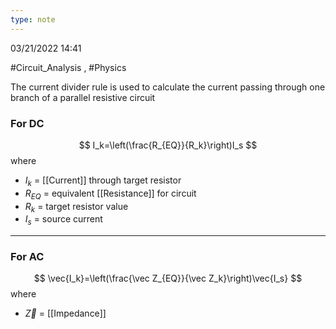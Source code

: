 ```yaml
---
type: note
---
```

03/21/2022 14:41

  #Circuit_Analysis , #Physics 

The current divider rule is used to calculate the current passing through one branch of a parallel resistive circuit

### For DC
$$
I_k=\left(\frac{R_{EQ}}{R_k}\right)I_s
$$
where
- $I_k$ = [[Current]] through target resistor
- $R_{EQ}$ = equivalent [[Resistance]] for circuit
- $R_k$ = target resistor value
- $I_s$ = source current

---

### For AC
$$
\vec{I_k}=\left(\frac{\vec Z_{EQ}}{\vec Z_k}\right)\vec{I_s}
$$
where
- $\vec Z$ = [[Impedance]]